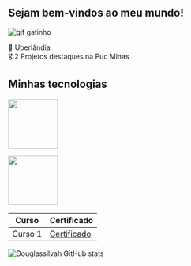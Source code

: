 ## Sejam bem-vindos ao meu mundo!

![gif gatinho](https://media1.tenor.com/m/bCfpwMjfAi0AAAAC/cat-typing.gif)

🌇 Uberlândia <br>
🎖️ 2 Projetos destaques na Puc Minas

## Minhas tecnologias 

<img width="100px" 
 src="https://cdn.jsdelivr.net/gh/devicons/devicon@latest/icons/javascript/javascript-original.svg" />

 <img width="100px" 
  src="https://cdn.jsdelivr.net/gh/devicons/devicon@latest/icons/css3/css3-original.svg" />


  |Curso| Certificado|
  |-----|------------|
  |Curso 1 | [Certificado]()


  ![Douglassilvah GitHub stats](https://github-readme-stats.vercel.app/api?username=Douglassilvah&show_icons=true&theme=dracula)
<!--
**Douglassilvah/Douglassilvah** is a ✨ _special_ ✨ repository because its `README.md` (this file) appears on your GitHub profile.

Here are some ideas to get you started:

- 🔭 I’m currently working on ...
- 🌱 I’m currently learning ...
- 👯 I’m looking to collaborate on ...
- 🤔 I’m looking for help with ...
- 💬 Ask me about ...
- 📫 How to reach me: ...
- 😄 Pronouns: ...
- ⚡ Fun fact: ...
-->
